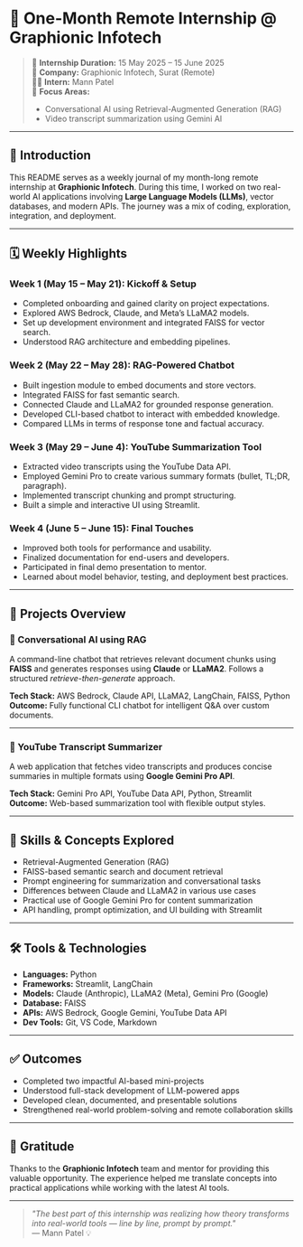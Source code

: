 # 🌟 One-Month Remote Internship @ Graphionic Infotech

> 📅 **Internship Duration:** 15 May 2025 – 15 June 2025  
> 🏢 **Company:** Graphionic Infotech, Surat (Remote)  
> 👨‍💻 **Intern:** Mann Patel  
> 🧠 **Focus Areas:**  
> - Conversational AI using Retrieval-Augmented Generation (RAG)  
> - Video transcript summarization using Gemini AI

---

## 📖 Introduction

This README serves as a weekly journal of my month-long remote internship at **Graphionic Infotech**. During this time, I worked on two real-world AI applications involving **Large Language Models (LLMs)**, vector databases, and modern APIs. The journey was a mix of coding, exploration, integration, and deployment.

---

## 🗓 Weekly Highlights

### Week 1 (May 15 – May 21): Kickoff & Setup
- Completed onboarding and gained clarity on project expectations.
- Explored AWS Bedrock, Claude, and Meta’s LLaMA2 models.
- Set up development environment and integrated FAISS for vector search.
- Understood RAG architecture and embedding pipelines.

### Week 2 (May 22 – May 28): RAG-Powered Chatbot
- Built ingestion module to embed documents and store vectors.
- Integrated FAISS for fast semantic search.
- Connected Claude and LLaMA2 for grounded response generation.
- Developed CLI-based chatbot to interact with embedded knowledge.
- Compared LLMs in terms of response tone and factual accuracy.

### Week 3 (May 29 – June 4): YouTube Summarization Tool
- Extracted video transcripts using the YouTube Data API.
- Employed Gemini Pro to create various summary formats (bullet, TL;DR, paragraph).
- Implemented transcript chunking and prompt structuring.
- Built a simple and interactive UI using Streamlit.

### Week 4 (June 5 – June 15): Final Touches
- Improved both tools for performance and usability.
- Finalized documentation for end-users and developers.
- Participated in final demo presentation to mentor.
- Learned about model behavior, testing, and deployment best practices.

---

## 🚀 Projects Overview

### 🧠 Conversational AI using RAG
A command-line chatbot that retrieves relevant document chunks using **FAISS** and generates responses using **Claude** or **LLaMA2**. Follows a structured _retrieve-then-generate_ approach.

**Tech Stack:** AWS Bedrock, Claude API, LLaMA2, LangChain, FAISS, Python  
**Outcome:** Fully functional CLI chatbot for intelligent Q&A over custom documents.

---

### 🎥 YouTube Transcript Summarizer
A web application that fetches video transcripts and produces concise summaries in multiple formats using **Google Gemini Pro API**.

**Tech Stack:** Gemini Pro API, YouTube Data API, Python, Streamlit  
**Outcome:** Web-based summarization tool with flexible output styles.

---

## 🧠 Skills & Concepts Explored

- Retrieval-Augmented Generation (RAG)
- FAISS-based semantic search and document retrieval
- Prompt engineering for summarization and conversational tasks
- Differences between Claude and LLaMA2 in various use cases
- Practical use of Google Gemini Pro for content summarization
- API handling, prompt optimization, and UI building with Streamlit

---

## 🛠 Tools & Technologies

- **Languages:** Python  
- **Frameworks:** Streamlit, LangChain  
- **Models:** Claude (Anthropic), LLaMA2 (Meta), Gemini Pro (Google)  
- **Database:** FAISS  
- **APIs:** AWS Bedrock, Google Gemini, YouTube Data API  
- **Dev Tools:** Git, VS Code, Markdown

---

## ✅ Outcomes

- Completed two impactful AI-based mini-projects
- Understood full-stack development of LLM-powered apps
- Developed clean, documented, and presentable solutions
- Strengthened real-world problem-solving and remote collaboration skills

---

## 🙌 Gratitude

Thanks to the **Graphionic Infotech** team and mentor for providing this valuable opportunity. The experience helped me translate concepts into practical applications while working with the latest AI tools.

---

> _"The best part of this internship was realizing how theory transforms into real-world tools — line by line, prompt by prompt."_  
> — Mann Patel 💡
